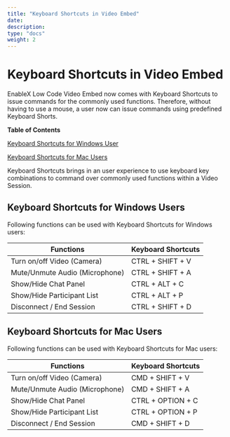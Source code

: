 ```yaml
---
title: "Keyboard Shortcuts in Video Embed"
date: 
description:
type: "docs"
weight: 2
---
```


# Keyboard Shortcuts in Video Embed
EnableX Low Code Video Embed now comes with Keyboard Shortcuts to issue commands for the commonly used functions. Therefore, without having to use a mouse, a user now can issue commands using predefined Keyboard Shorts.

**Table of Contents**

[Keyboard Shortcuts for Windows User](#keyboard-shortcuts-for-windows-users)

[Keyboard Shortcuts for Mac Users](#keyboard-shortcuts-for-mac-users)

Keyboard Shortcuts brings in an user experience to use keyboard key combinations to command over commonly used functions within a Video Session.

## Keyboard Shortcuts for Windows Users

Following functions can be used with Keyboard Shortcuts for Windows users:

|Functions|	Keyboard Shortcuts|
|---|---|
|Turn on/off Video (Camera)|	CTRL + SHIFT + V|
|Mute/Unmute Audio (Microphone)|	CTRL + SHIFT + A|
|Show/Hide Chat Panel|	CTRL + ALT + C|
|Show/Hide Participant List|	CTRL + ALT + P|
|Disconnect / End Session|	CTRL + SHIFT + D|

## Keyboard Shortcuts for Mac Users

Following functions can be used with Keyboard Shortcuts for Mac users:

|Functions	|Keyboard Shortcuts|
|---|---|
|Turn on/off Video (Camera)	|CMD + SHIFT + V|
|Mute/Unmute Audio (Microphone)	|CMD + SHIFT + A|
|Show/Hide Chat Panel	|CTRL + OPTION + C|
|Show/Hide Participant List|	CTRL + OPTION + P|
|Disconnect / End Session	|CMD + SHIFT + D|
